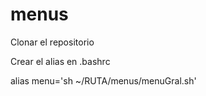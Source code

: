 # menus

Clonar el repositorio

Crear el alias en .bashrc

alias menu='sh ~/RUTA/menus/menuGral.sh'
